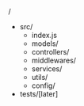 / 

 - src/
     - index.js
     - models/
     - controllers/
     - middlewares/
     - services/
     - utils/
     - config/
 - tests/[later]


